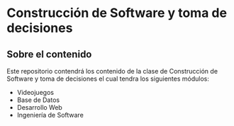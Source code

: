 # Construcción de Software y toma de decisiones
## Sobre el contenido
Este repositorio contendrá los contenido de la clase de Construcción de Software y toma de decisiones el cual tendra los siguientes módulos:
- Videojuegos
- Base de Datos
- Desarrollo Web
- Ingeniería de Software


